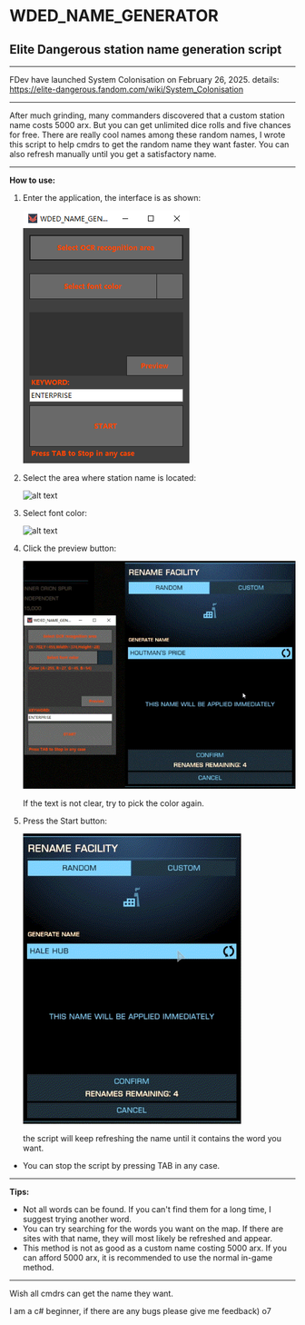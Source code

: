 # WDED_NAME_GENERATOR
## **Elite Dangerous station name generation script**

---

FDev have launched System Colonisation on February 26, 2025.
details: https://elite-dangerous.fandom.com/wiki/System_Colonisation

---

After much grinding, many commanders discovered that a custom station name costs 5000 arx.
But you can get unlimited dice rolls and five chances for free. There are really cool names among these random names, I wrote this script to help cmdrs to get the random name they want faster. You can also refresh manually until you get a satisfactory name.

---

**How to use:**

1. Enter the application, the interface is as shown:
   
   ![alt text](https://github.com/CMDR-WARD/WDED_NAME_GENERATOR/blob/master/Media/Interface.PNG)


2. Select the area where station name is located:

   ![alt text](https://github.com/CMDR-WARD/WDED_NAME_GENERATOR/blob/master/Media/selectregion.gif)


3. Select font color:

   ![alt text](https://github.com/CMDR-WARD/WDED_NAME_GENERATOR/blob/master/Media/pickcolor.gif)


4. Click the preview button:

   ![alt text](https://github.com/CMDR-WARD/WDED_NAME_GENERATOR/blob/master/Media/preview.gif)
   
    If the text is not clear, try to pick the color again.


6. Press the Start button:

   ![alt text](https://github.com/CMDR-WARD/WDED_NAME_GENERATOR/blob/master/Media/result.gif)
   
   the script will keep refreshing the name until it contains the word you want.

* You can stop the script by pressing TAB in any case.

---

**Tips:**

* Not all words can be found. If you can't find them for a long time, I suggest trying another word.
* You can try searching for the words you want on the map. If there are sites with that name, they will most likely be refreshed and appear.
* This method is not as good as a custom name costing 5000 arx. If you can afford 5000 arx, it is recommended to use the normal in-game method.

---

Wish all cmdrs can get the name they want.

I am a c# beginner, if there are any bugs please give me feedback) o7
